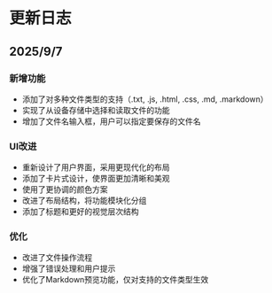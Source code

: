 # 更新日志

## 2025/9/7

### 新增功能
- 添加了对多种文件类型的支持（.txt, .js, .html, .css, .md, .markdown）
- 实现了从设备存储中选择和读取文件的功能
- 增加了文件名输入框，用户可以指定要保存的文件名

### UI改进
- 重新设计了用户界面，采用更现代化的布局
- 添加了卡片式设计，使界面更加清晰和美观
- 使用了更协调的颜色方案
- 改进了布局结构，将功能模块化分组
- 添加了标题和更好的视觉层次结构

### 优化
- 改进了文件操作流程
- 增强了错误处理和用户提示
- 优化了Markdown预览功能，仅对支持的文件类型生效